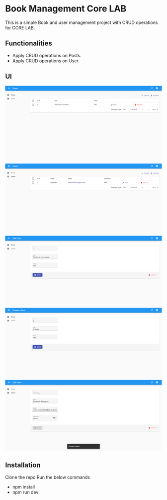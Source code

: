 # Book Management Core LAB

This is a simple Book and user management project with CRUD operations for CORE LAB.

## Functionalities
 - Apply CRUD operations on Posts.
 - Apply CRUD operations on User.
 
## UI
<img src = "https://github.com/Raswanth8/book-core-lab/blob/main/img/1.png">
<img src = "https://github.com/Raswanth8/book-core-lab/blob/main/img/2.png">
<img src = "https://github.com/Raswanth8/book-core-lab/blob/main/img/3.png">
<img src = "https://github.com/Raswanth8/book-core-lab/blob/main/img/4.png">
<img src = "https://github.com/Raswanth8/book-core-lab/blob/main/img/5.png">

## Installation

Clone the repo
Run the below commands

- npm install
- npm run dev

